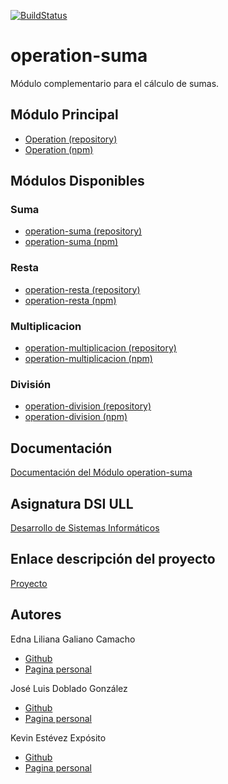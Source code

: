 [![BuildStatus](https://travis-ci.org/ULL-ESIT-DSI-1617/proyecto-dsi-edna-joseluis-kevin-35l2v3-1-operation-suma.svg?branch=master)](https://travis-ci.org/ULL-ESIT-DSI-1617/proyecto-dsi-edna-joseluis-kevin-35l2v3-1-operation-suma)

# operation-suma

Módulo complementario para el cálculo de sumas.

## Módulo Principal

* [Operation (repository)](https://github.com/ULL-ESIT-DSI-1617/proyecto-dsi-edna-joseluis-kevin-35l2v3-1-operation)
* [Operation (npm)](https://www.npmjs.com/package/@ull-edna-joseluis-kevin-35l2/ull-operation)

## Módulos Disponibles

### Suma
  * [operation-suma (repository)](https://github.com/ULL-ESIT-DSI-1617/proyecto-dsi-edna-joseluis-kevin-35l2v3-1-operation-suma)
  * [operation-suma (npm)](https://www.npmjs.com/package/@ull-edna-joseluis-kevin-35l2/ull-operation-suma)

### Resta
  * [operation-resta (repository)](https://github.com/ULL-ESIT-DSI-1617/proyecto-dsi-edna-joseluis-kevin-35l2v3-1-operation-resta)
  * [operation-resta (npm)](https://www.npmjs.com/package/@ull-edna-joseluis-kevin-35l2/ull-operation-resta)

### Multiplicacion
  * [operation-multiplicacion (repository)](https://github.com/ULL-ESIT-DSI-1617/proyecto-dsi-edna-joseluis-kevin-35l2v3-1-operation-multiplicacion)
  * [operation-multiplicacion (npm)](https://www.npmjs.com/package/@ull-edna-joseluis-kevin-35l2/ull-operation-multiplicacion)

### División
  * [operation-division (repository)](https://github.com/ULL-ESIT-DSI-1617/proyecto-dsi-edna-joseluis-kevin-35l2v3-1-operation-division)
  * [operation-division (npm)](https://www.npmjs.com/package/@ull-edna-joseluis-kevin-35l2/ull-operation-division)

## Documentación

[Documentación del Módulo operation-suma](https://ull-esit-dsi-1617.github.io/proyecto-dsi-edna-joseluis-kevin-35l2v3-1-operation-suma/)

## Asignatura DSI ULL

[Desarrollo de Sistemas Informáticos](https://campusvirtual.ull.es/1617/course/view.php?id=1136)

## Enlace descripción del proyecto

[Proyecto](https://casianorodriguezleon.gitbooks.io/ull-esit-1617/content/proyectos/dsi/)

## Autores

Edna Liliana Galiano Camacho  
* [Github](https://github.com/ednagc)
* [Pagina personal](https://ednagc.github.io/edna-galiano/)

José Luis Doblado González  
* [Github](https://github.com/alu0100767001)
* [Pagina personal](https://alu0100767001.github.io/dsi-joseluis/)

Kevin Estévez Expósito  
* [Github](https://github.com/alu0100821390)
* [Pagina personal](http://alu0100821390.github.io)

